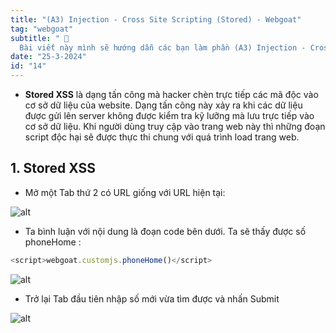 ```yaml
---
title: "(A3) Injection - Cross Site Scripting (Stored) - Webgoat"
tag: "webgoat"
subtitle: " 🐐
  Bài viết này mình sẽ hướng dẫn các bạn làm phần (A3) Injection - Cross Site Scripting (Stored)"
date: "25-3-2024"
id: "14"
---
```


- **Stored XSS** là dạng tấn công mà hacker chèn trực tiếp các mã độc vào cơ sở dữ liệu của website. Dạng tấn công này xảy ra khi các dữ liệu được gửi lên server không được kiểm tra kỹ lưỡng mà lưu trực tiếp vào cơ sở dữ liệu. Khi người dùng truy cập vào trang web này thì những đoạn script độc hại sẽ được thực thi chung với quá trình load trang web.

## 1. Stored XSS

- Mở một Tab thứ 2 có URL giống với URL hiện tại:

![alt](https://res.cloudinary.com/dhs93uix6/image/upload/v1711377579/WebGoat/H64_zzh2uc.png)

- Ta bình luận với nội dung là đoạn code bên dưới. Ta sẽ thấy được số phoneHome :

```javascript
<script>webgoat.customjs.phoneHome()</script>
```

![alt](https://res.cloudinary.com/dhs93uix6/image/upload/v1711377578/WebGoat/H62_eec6de.png)

- Trở lại Tab đầu tiên nhập số mới vừa tìm được và nhấn Submit

![alt](https://res.cloudinary.com/dhs93uix6/image/upload/v1711377578/WebGoat/H63_mningr.png)
